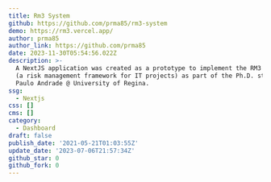 ```yaml
---
title: Rm3 System
github: https://github.com/prma85/rm3-system
demo: https://rm3.vercel.app/
author: prma85
author_link: https://github.com/prma85
date: 2023-11-30T05:54:56.022Z
description: >-
  A NextJS application was created as a prototype to implement the RM3 framework
  (a risk management framework for IT projects) as part of the Ph.D. studies of
  Paulo Andrade @ University of Regina.
ssg:
  - Nextjs
css: []
cms: []
category:
  - Dashboard
draft: false
publish_date: '2021-05-21T01:03:55Z'
update_date: '2023-07-06T21:57:34Z'
github_star: 0
github_fork: 0
---
```

